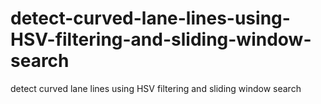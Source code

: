 # detect-curved-lane-lines-using-HSV-filtering-and-sliding-window-search
detect curved lane lines using HSV filtering and sliding window search
